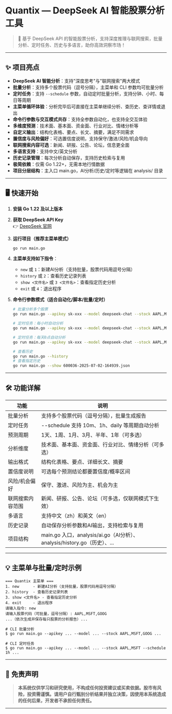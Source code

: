 # Quantix — DeepSeek AI 智能股票分析工具

> 🚀 基于 DeepSeek API 的智能股票分析，支持深度推理与联网搜索，批量分析、定时任务、历史与多语言，助你高效洞察市场！

---

## ✨ 项目亮点

- **DeepSeek AI 智能分析**：支持"深度思考"与"联网搜索"两大模式
- **批量分析**：支持多个股票代码（逗号分隔），主菜单和 CLI 参数均可批量分析
- **定时任务**：支持 `--schedule` 参数，自动定时批量分析，支持分钟、小时、每日等周期
- **主菜单循环体验**：分析完毕后可直接在主菜单继续分析、查历史、查详情或退出
- **命令行参数与交互模式共存**：支持全参数自动化，也支持全交互体验
- **多维度预测**：技术面、基本面、资金面、行业对比、情绪分析等
- **自定义输出**：结构化表格、要点、长文、摘要，满足不同需求
- **置信度与风险偏好**：可选置信度说明，支持保守/激进/风险/机会导向
- **联网搜索内容可选**：新闻、研报、公告、论坛，信息更全面
- **多语言支持**：支持中文/英文分析
- **历史记录管理**：每次分析自动保存，支持历史检索与复用
- **极简依赖**：仅需 Go 1.22+，无需本地行情数据
- **项目分层结构**：主入口 main.go，AI分析/历史/定时等逻辑在 analysis/ 目录

---

## 🖥️ 快速开始

1. **安装 Go 1.22 及以上版本**
2. **获取 DeepSeek API Key**  
   👉 [DeepSeek 官网](https://platform.deepseek.com/)
3. **运行项目（推荐主菜单模式）**
   ```bash
   go run main.go
   ```
4. **主菜单支持如下指令**：
   - `new` 或 `1`：新建AI分析（支持批量，股票代码用逗号分隔）
   - `history` 或 `2`：查看历史记录列表
   - `show <文件名>` 或 `3 <文件名>`：查看指定历史分析
   - `exit` 或 `4`：退出程序

5. **命令行参数模式（适合自动化/脚本/批量/定时）**
   ```bash
   # 批量分析多个股票
   go run main.go --apikey sk-xxx --model deepseek-chat --stock AAPL,MSFT,GOOG --start 2024-06-01 --end 2024-07-01 --mode search --periods 1周,1月 --dims 技术面,基本面 --output 结构化表格 --lang zh

   # 定时任务：每小时自动分析
   go run main.go --apikey sk-xxx --model deepseek-chat --stock AAPL,MSFT --schedule 1h ...

   # 定时任务：每天0点自动分析
   go run main.go --apikey sk-xxx --model deepseek-chat --stock AAPL,MSFT --schedule daily ...

   # 查看历史
   go run main.go --history
   # 查看指定历史
   go run main.go --show 600036-2025-07-02-164939.json
   ```

---

## 🛠️ 功能详解

| 功能             | 说明                                                                 |
|------------------|----------------------------------------------------------------------|
| 批量分析         | 支持多个股票代码（逗号分隔），批量生成报告                            |
| 定时任务         | --schedule 支持 10m、1h、daily 等周期自动分析                         |
| 预测周期         | 1天、1周、1月、3月、半年、1年（可多选）                              |
| 分析维度         | 技术面、基本面、资金面、行业对比、情绪分析（可多选）                 |
| 输出格式         | 结构化表格、要点、详细长文、摘要                                     |
| 置信度说明       | 可选每个预测结论都要置信度/概率区间                                   |
| 风险/机会偏好    | 保守、激进、风险为主、机会为主                                       |
| 联网搜索内容范围 | 新闻、研报、公告、论坛（可多选，仅联网模式下生效）                   |
| 多语言           | 支持中文（zh）和英文（en）                                           |
| 历史记录         | 自动保存分析参数和AI输出，支持检索与复用                              |
| 项目结构         | main.go 入口，analysis/ai.go（AI分析）、analysis/history.go（历史）、... |

---

## 💡 主菜单与批量/定时示例

```
=== Quantix 主菜单 ===
1. new      - 新建AI分析（支持批量，股票代码用逗号分隔）
2. history  - 查看历史记录列表
3. show <文件名> - 查看指定历史分析
4. exit     - 退出程序
请输入指令: new
请输入股票代码（可批量，逗号分隔）: AAPL,MSFT,GOOG
...（依次生成并保存每只股票的分析报告）...

# CLI 批量分析
$ go run main.go --apikey ... --model ... --stock AAPL,MSFT,GOOG ...

# CLI 定时任务
$ go run main.go --apikey ... --model ... --stock AAPL,MSFT --schedule 1h ...
```

---

## 📢 免责声明

> **本系统仅供学习和研究使用，不构成任何投资建议或买卖依据。股市有风险，投资需谨慎。请用户自行甄别分析结果并独立决策，因使用本系统造成的任何后果，开发者不承担任何责任。**

---